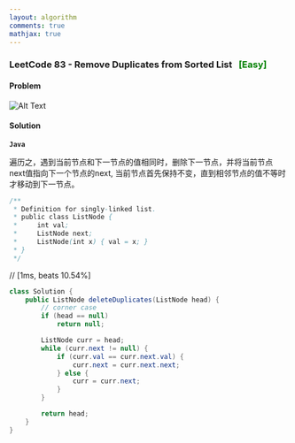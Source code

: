```yaml
---
layout: algorithm
comments: true
mathjax: true
---
```


### LeetCode 83 - Remove Duplicates from Sorted List &nbsp; <span style="color:green;">[Easy]</span>

#### Problem

![Alt Text]({{site.baseurl}}/algorithms/leetcode/images/leetcode83.png)


#### Solution

**`Java`**

遍历之，遇到当前节点和下一节点的值相同时，删除下一节点，并将当前节点next值指向下一个节点的next, 当前节点首先保持不变，直到相邻节点的值不等时才移动到下一节点。

```java
/**
 * Definition for singly-linked list.
 * public class ListNode {
 *     int val;
 *     ListNode next;
 *     ListNode(int x) { val = x; }
 * }
 */
```
// [1ms, beats 10.54%]
```java
class Solution {
    public ListNode deleteDuplicates(ListNode head) {
        // corner case
        if (head == null)
            return null;

        ListNode curr = head;
        while (curr.next != null) {
            if (curr.val == curr.next.val) {
                curr.next = curr.next.next;
            } else {
                curr = curr.next;
            }
        }

        return head;
    }
}
```

<br><br>
